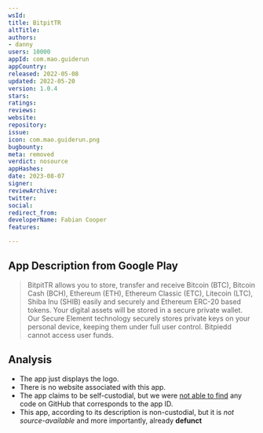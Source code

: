 ```yaml
---
wsId: 
title: BitpitTR
altTitle: 
authors:
- danny
users: 10000
appId: com.mao.guiderun
appCountry: 
released: 2022-05-08
updated: 2022-05-20
version: 1.0.4
stars: 
ratings: 
reviews: 
website: 
repository: 
issue: 
icon: com.mao.guiderun.png
bugbounty: 
meta: removed
verdict: nosource
appHashes: 
date: 2023-08-07
signer: 
reviewArchive: 
twitter: 
social: 
redirect_from: 
developerName: Fabian Cooper
features: 

---
```


## App Description from Google Play

> BitpitTR allows you to store, transfer and receive Bitcoin (BTC), Bitcoin Cash (BCH), Ethereum (ETH), Ethereum Classic (ETC), Litecoin (LTC), Shiba Inu (SHIB) easily and securely and Ethereum ERC-20 based tokens. Your digital assets will be stored in a secure private wallet. Our Secure Element technology securely stores private keys on your personal device, keeping them under full user control. Bitpiedd cannot access user funds.

## Analysis 

- The app just displays the logo. 
- There is no website associated with this app.
- The app claims to be self-custodial, but we were [not able to find](https://github.com/search?q=com.mao.guiderun&type=code) any code on GitHub that corresponds to the app ID.
- This app, according to its description is non-custodial, but it is *not source-available* and more importantly, already **defunct**
